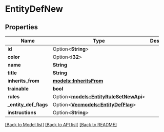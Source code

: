 # EntityDefNew

## Properties

Name | Type | Description | Notes
------------ | ------------- | ------------- | -------------
**id** | Option<**String**> |  | [optional]
**color** | Option<**i32**> |  | [optional]
**name** | **String** |  | 
**title** | **String** |  | 
**inherits_from** | [**models::InheritsFrom**](Inherits_From.md) |  | 
**trainable** | **bool** |  | 
**rules** | Option<[**models::EntityRuleSetNewApi**](EntityRuleSetNewApi.md)> |  | [optional]
**_entity_def_flags** | Option<[**Vec<models::EntityDefFlag>**](EntityDefFlag.md)> |  | [optional]
**instructions** | Option<**String**> |  | [optional]

[[Back to Model list]](../README.md#documentation-for-models) [[Back to API list]](../README.md#documentation-for-api-endpoints) [[Back to README]](../README.md)



